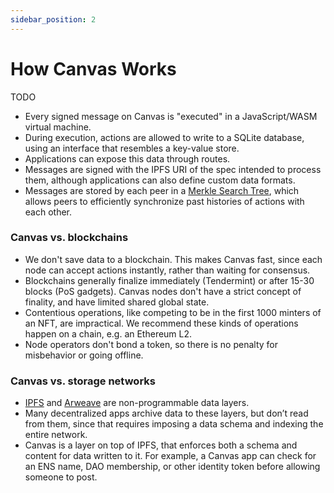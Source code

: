 ```yaml
---
sidebar_position: 2
---
```


# How Canvas Works

TODO

* Every signed message on Canvas is "executed" in a JavaScript/WASM
  virtual machine.
* During execution, actions are allowed to write to a SQLite database,
  using an interface that resembles a key-value store.
* Applications can expose this data through routes.
* Messages are signed with the IPFS URI of the spec intended to process
  them, although applications can also define custom data formats.
* Messages are stored by each peer in a [Merkle Search
  Tree](https://github.com/canvasxyz/okra), which allows peers to
  efficiently synchronize past histories of actions with each other.

### Canvas vs. blockchains

* We don't save data to a blockchain. This makes Canvas fast, since
  each node can accept actions instantly, rather than waiting
  for consensus.
* Blockchains generally finalize immediately (Tendermint) or
  after 15-30 blocks (PoS gadgets). Canvas nodes don't have a
  strict concept of finality, and have limited shared global state.
* Contentious operations, like competing to be in the first 1000
  minters of an NFT, are impractical. We recommend these kinds of
  operations happen on a chain, e.g. an Ethereum L2.
* Node operators don't bond a token, so there is no penalty
  for misbehavior or going offline.


### Canvas vs. storage networks

* [IPFS](https://ipfs.io/) and [Arweave](https://www.arweave.org/) are
  non-programmable data layers.
* Many decentralized apps archive data to these layers, but don’t read
  from them, since that requires imposing a data schema and indexing
  the entire network.
* Canvas is a layer on top of IPFS, that enforces both a schema and
  content for data written to it. For example, a Canvas app can check
  for an ENS name, DAO membership, or other identity token before
  allowing someone to post.
